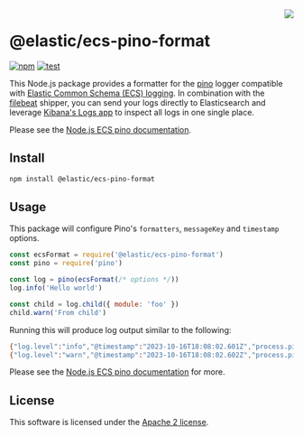 <img align="right" width="auto" height="auto" src="https://www.elastic.co/static-res/images/elastic-logo-200.png">

# @elastic/ecs-pino-format

[![npm](https://img.shields.io/npm/v/@elastic/ecs-pino-format.svg)](https://www.npmjs.com/package/@elastic/ecs-pino-format)
[![test](https://github.com/elastic/ecs-logging-nodejs/actions/workflows/test.yml/badge.svg)](https://github.com/elastic/ecs-logging-nodejs/actions/workflows/test.yml)

This Node.js package provides a formatter for the [pino](https://getpino.io/)
logger compatible with [Elastic Common Schema (ECS) logging](https://www.elastic.co/guide/en/ecs/current/index.html).
In combination with the [filebeat](https://www.elastic.co/products/beats/filebeat)
shipper, you can send your logs directly to Elasticsearch and leverage
[Kibana's Logs app](https://www.elastic.co/guide/en/observability/current/monitor-logs.html)
to inspect all logs in one single place.

Please see the [Node.js ECS pino documentation](https://www.elastic.co/guide/en/ecs-logging/nodejs/current/pino.html).


## Install

```sh
npm install @elastic/ecs-pino-format
```

## Usage

This package will configure Pino's `formatters`, `messageKey` and `timestamp` options.

```js
const ecsFormat = require('@elastic/ecs-pino-format')
const pino = require('pino')

const log = pino(ecsFormat(/* options */))
log.info('Hello world')

const child = log.child({ module: 'foo' })
child.warn('From child')
```

Running this will produce log output similar to the following:

```sh
{"log.level":"info","@timestamp":"2023-10-16T18:08:02.601Z","process.pid":74325,"host.hostname":"pink.local","ecs.version":"1.6.0","message":"Hello world"}
{"log.level":"warn","@timestamp":"2023-10-16T18:08:02.602Z","process.pid":74325,"host.hostname":"pink.local","ecs.version":"1.6.0","module":"foo","message":"From child"}
```

Please see the [Node.js ECS pino documentation](https://www.elastic.co/guide/en/ecs-logging/nodejs/current/pino.html) for more.

## License

This software is licensed under the [Apache 2 license](./LICENSE).
